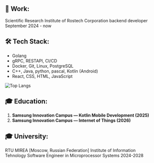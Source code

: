 ## 💼 Work:
Scientific Research Institute of Rostech Corporation 
backend developer
September 2024 - now

## 🛠️ Tech Stack:
- Golang
- gRPC, RESTAPI, CI/CD
- Docker, Git, Linux, PostgreSQL
- C++, Java, python, pascal, Kotlin (Android)
- React, CSS, HTML, JavaScript 

![Top Langs](https://github-readme-stats.vercel.app/api/top-langs/?username=Kosk0l&layout=compact&theme=dark)

## 🎓 Education:
1. **Samsung Innovation Campus — Kotlin Mobile Development (2025)**
2. **Samsung Innovation Campus — Internet of Things (2026)**

## 🎓 University:
RTU MIREA [Moscow, Russian Federation]
Institute of Information Tehnology
Software Engineer in Microprocessor Systems
2024-2028
